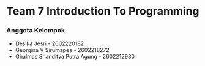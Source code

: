 # Team 7 Introduction To Programming

### Anggota Kelompok

- Desika Jesri - 2602220182
- Georgina V Sirumapea - 2602218272
- Ghalmas Shanditya Putra Agung - 2602212930